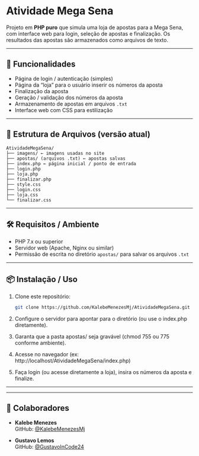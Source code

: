 # Atividade Mega Sena

Projeto em **PHP puro** que simula uma loja de apostas para a Mega Sena, com interface web para login, seleção de apostas e finalização. Os resultados das apostas são armazenados como arquivos de texto.

---

## 🚀 Funcionalidades

- Página de login / autenticação (simples)  
- Página da “loja” para o usuário inserir os números da aposta  
- Finalização da aposta  
- Geração / validação dos números da aposta  
- Armazenamento de apostas em arquivos `.txt`  
- Interface web com CSS para estilização  

---

## 📁 Estrutura de Arquivos (versão atual)
```
AtividadeMegaSena/
├── imagens/ ← imagens usadas no site
├── apostas/ (arquivos .txt) ← apostas salvas
├── index.php ← página inicial / ponto de entrada
├── login.php
├── loja.php
├── finalizar.php
├── style.css
├── login.css
├── loja.css
└── finalizar.css
```
---

## 🛠 Requisitos / Ambiente

- PHP 7.x ou superior  
- Servidor web (Apache, Nginx ou similar)  
- Permissão de escrita no diretório `apostas/` para salvar os arquivos `.txt`  

---

## 📦 Instalação / Uso

1. Clone este repositório:

   ```bash
   git clone https://github.com/KalebeMenezesMj/AtividadeMegaSena.git
   ```
2. Configure o servidor para apontar para o diretório (ou use o index.php diretamente).

3. Garanta que a pasta apostas/ seja gravável (chmod 755 ou 775 conforme ambiente).

4. Acesse no navegador (ex: http://localhost/AtividadeMegaSena/index.php)

5. Faça login (ou acesse diretamente a loja), insira os números da aposta e finalize.
    
---

---

## 👥 Colaboradores

- **Kalebe Menezes**  
  GitHub: [@KalebeMenezesMj](https://github.com/KalebeMenezesMj)

- **Gustavo Lemos**  
  GitHub: [@GustavoInCode24](https://github.com/GustavoInCode24)


